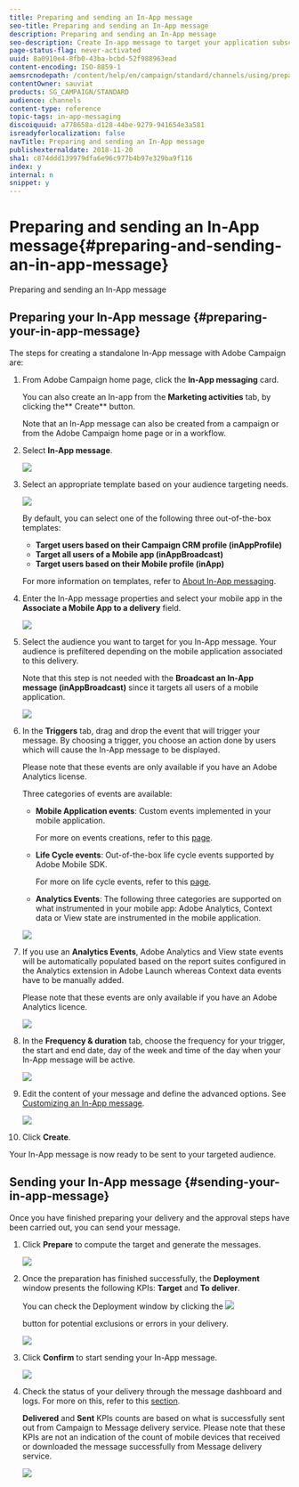```yaml
---
title: Preparing and sending an In-App message
seo-title: Preparing and sending an In-App message
description: Preparing and sending an In-App message
seo-description: Create In-app message to target your application subscribers with specific content.
page-status-flag: never-activated
uuid: 8a0910e4-8fb0-43ba-bcbd-52f988963ead
content-encoding: ISO-8859-1
aemsrcnodepath: /content/help/en/campaign/standard/channels/using/preparing-and-sending-an-in-app-message
contentOwner: sauviat
products: SG_CAMPAIGN/STANDARD
audience: channels
content-type: reference
topic-tags: in-app-messaging
discoiquuid: a778658a-d128-44be-9279-941654e3a581
isreadyforlocalization: false
navTitle: Preparing and sending an In-App message
publishexternaldate: 2018-11-20
sha1: c874ddd139979dfa6e96c977b4b97e329ba9f116
index: y
internal: n
snippet: y
---
```


# Preparing and sending an In-App message{#preparing-and-sending-an-in-app-message}

Preparing and sending an In-App message

## Preparing your In-App message {#preparing-your-in-app-message}

The steps for creating a standalone In-App message with Adobe Campaign are:

1. From Adobe Campaign home page, click the **In-App messaging** card.

   You can also create an In-app from the **Marketing activities** tab, by clicking the** Create** button.

   Note that an In-App message can also be created from a campaign or from the Adobe Campaign home page or in a workflow.

1. Select **In-App message**.

   ![](assets/inapp_creating.png)

1. Select an appropriate template based on your audience targeting needs.

   ![](assets/inapp_creating_2.png)

   By default, you can select one of the following three out-of-the-box templates:

    * **Target users based on their Campaign CRM profile (inAppProfile)**
    * **Target all users of a Mobile app (inAppBroadcast)**
    * **Target users based on their Mobile profile (inApp)**

   For more information on templates, refer to [About In-App messaging](../../channels/using/about-in-app-messaging.md).

1. Enter the In-App message properties and select your mobile app in the **Associate a Mobile App to a delivery** field.

   ![](assets/inapp_creating_3.png)

1. Select the audience you want to target for you In-App message. Your audience is prefiltered depending on the mobile application associated to this delivery.

   Note that this step is not needed with the **Broadcast an In-App message (inAppBroadcast)** since it targets all users of a mobile application.

   ![](assets/standard)

1. In the **Triggers** tab, drag and drop the event that will trigger your message. By choosing a trigger, you choose an action done by users which will cause the In-App message to be displayed.

   Please note that these events are only available if you have an Adobe Analytics license.

   Three categories of events are available:

    * **Mobile Application events**: Custom events implemented in your mobile application.

      For more on events creations, refer to this [page](../../administration/using/configuring-a-mobile-application-using-sdk-v4.md).
    
    * **Life Cycle events**: Out-of-the-box life cycle events supported by Adobe Mobile SDK.

      For more on life cycle events, refer to this [page](https://marketing.adobe.com/resources/help/en_US/mobile/android/metrics.html).
    
    * **Analytics Events**: The following three categories are supported on what instrumented in your mobile app: Adobe Analytics, Context data or View state are instrumented in the mobile application.

   ![](assets/inapp_creating_4.png)

1. If you use an **Analytics Events**, Adobe Analytics and View state events will be automatically populated based on the report suites configured in the Analytics extension in Adobe Launch whereas Context data events have to be manually added.

   Please note that these events are only available if you have an Adobe Analytics licence.

   ![](assets/inapp_creating_7.png)

1. In the **Frequency & duration** tab, choose the frequency for your trigger, the start and end date, day of the week and time of the day when your In-App message will be active.

   ![](assets/inapp_creating_5.png)

1. Edit the content of your message and define the advanced options. See [Customizing an In-App message](https://helpx.adobe.com/campaign/standard/channels/using/customizing-a-push-notification.html).

   ![](assets/inapp_creating_6.png)

1. Click **Create**.

Your In-App message is now ready to be sent to your targeted audience.

## Sending your In-App message {#sending-your-in-app-message}

Once you have finished preparing your delivery and the approval steps have been carried out, you can send your message.

1. Click **Prepare** to compute the target and generate the messages.

   ![](assets/inapp_sending_4.png)

1. Once the preparation has finished successfully, the **Deployment** window presents the following KPIs: **Target** and **To deliver**.

   You can check the Deployment window by clicking the  ![](assets/lp_link_properties.png)

   button for potential exclusions or errors in your delivery.

   ![](assets/inapp_sending_5.png)

1. Click **Confirm** to start sending your In-App message.

   ![](assets/inapp_sending_6.png)

1. Check the status of your delivery through the message dashboard and logs. For more on this, refer to this [section](../../sending/using/monitoring-a-delivery.md).

   **Delivered** and **Sent** KPIs counts are based on what is successfully sent out from Campaign to Message delivery service. Please note that these KPIs are not an indication of the count of mobile devices that received or downloaded the message successfully from Message delivery service.

   ![](assets/inapp_sending_7.png)

